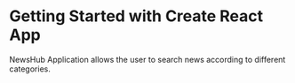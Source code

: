 # Getting Started with Create React App

NewsHub Application allows the user to search news according to different categories.
